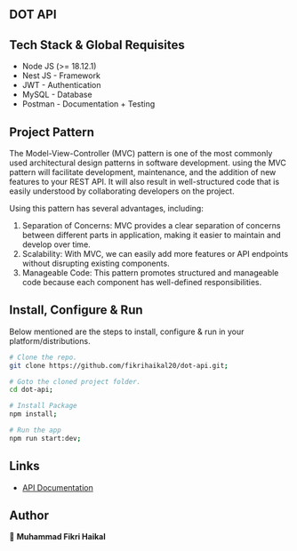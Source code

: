 ## DOT API

## Tech Stack & Global Requisites

* Node JS (>= 18.12.1)
* Nest JS - Framework
* JWT - Authentication
* MySQL - Database
* Postman - Documentation + Testing

## Project Pattern

The Model-View-Controller (MVC) pattern is one of the most commonly used architectural design patterns in software development. using the MVC pattern will facilitate development, maintenance, and the addition of new features to your REST API. It will also result in well-structured code that is easily understood by collaborating developers on the project.

Using this pattern has several advantages, including:

1. Separation of Concerns: MVC provides a clear separation of concerns between different parts in application, making it easier to maintain and develop over time.
2. Scalability: With MVC, we can easily add more features or API endpoints without disrupting existing components.
3. Manageable Code: This pattern promotes structured and manageable code because each component has well-defined responsibilities.

## Install, Configure & Run

Below mentioned are the steps to install, configure & run in your platform/distributions.

```bash
# Clone the repo.
git clone https://github.com/fikrihaikal20/dot-api.git;

# Goto the cloned project folder.
cd dot-api;

# Install Package
npm install;

# Run the app
npm run start:dev;
```

## Links
- [API Documentation](https://documenter.getpostman.com/view/24707420/2s9YJaZQ3K)

## Author

👤 **Muhammad Fikri Haikal**
